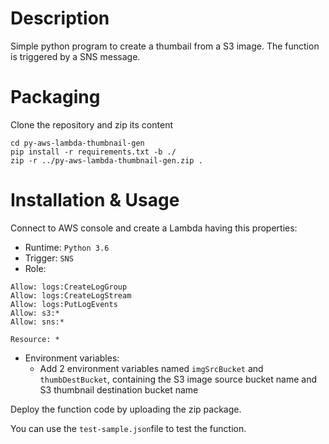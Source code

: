 # Description

Simple python program to create a thumbail from a S3 image. The function is triggered by a SNS message.

# Packaging

Clone the repository and zip its content
```
cd py-aws-lambda-thumbnail-gen
pip install -r requirements.txt -b ./
zip -r ../py-aws-lambda-thumbnail-gen.zip .
```

# Installation & Usage 

Connect to AWS console and create a Lambda having this properties:
   - Runtime: `Python 3.6`
   - Trigger: `SNS`
   - Role:
```
Allow: logs:CreateLogGroup
Allow: logs:CreateLogStream
Allow: logs:PutLogEvents
Allow: s3:*
Allow: sns:*

Resource: *
```
   - Environment variables: 
     - Add 2 environment variables named `imgSrcBucket` and `thumbDestBucket`, containing the S3 image source bucket name and S3 thumbnail destination bucket name

Deploy the function code by uploading the zip package.

You can use the `test-sample.json`file to test the function.
